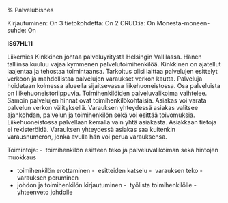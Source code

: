 % Palvelubisnes
<!-- Arvosanamaksimi: 5 -->
<!-- Vaikeustaso: Haastavampi -->
<comment>
Kirjautuminen:        On
3 tietokohdetta:      On
2 CRUD:ia:            On
Monesta-moneen-suhde: On
</comment>

**IS97HL11**

Liikemies Kinkkinen johtaa palveluyritystä Helsingin Vallilassa. Hänen
talliinsa kuuluu vajaa kymmenen palvelutoimihenkilöä. Kinkkinen on
ajatellut laajentaa ja tehostaa toimintaansa. Tarkoitus olisi laittaa
palvelujen esittelyt verkoon ja mahdollistaa palvelujen varaukset verkon
kautta. Palveluja hoidetaan kolmessa alueella sijaitsevassa
liikehuoneistossa. Osa palveluista on liikehuoneistoriippuvia.
Toimihenkilöiden palveluvalikoima vaihtelee. Samoin palvelujen hinnat
ovat toimihenkilökohtaisia. Asiakas voi varata palvelun verkon
välityksellä. Varauksen yhteydessä asiakas valitsee ajankohdan, palvelun
ja toimihenkilön sekä voi esittää toivomuksia. Liikehuoneistossa
palvellaan kerralla vain yhtä asiakasta. Asiakkaan tietoja ei
rekisteröidä. Varauksen yhteydessä asiakas saa kuitenkin varausnumeron,
jonka avulla hän voi perua varauksensa.

Toimintoja:
-  toimihenkilön esitteen teko ja palveluvalikoiman sekä hintojen muokkaus
-  toimihenkilön erottaminen
-  esitteiden katselu
-  varauksen teko
-  varauksen peruminen
-  johdon ja toimihenkilön kirjautuminen
-  työlista toimihenkilölle
-  yhteenveto johdolle
